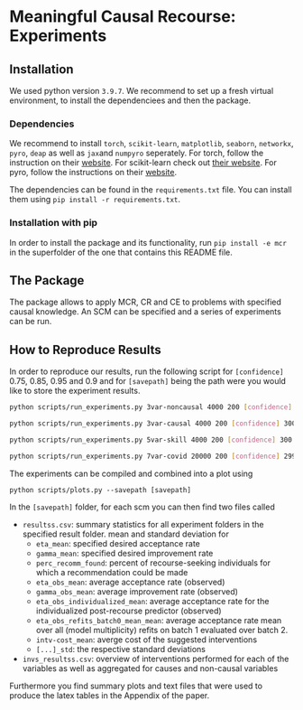 # Meaningful Causal Recourse: Experiments


## Installation

We used python version ``3.9.7``. We recommend to set up a fresh virtual environment, to install the dependenciees and then the package.

### Dependencies

We recommend to install ``torch``, ``scikit-learn``, ``matplotlib``, ``seaborn``,  ``networkx``, ``pyro``, ``deap`` as well as ``jax``and ``numpyro`` seperately.
For torch, follow the instruction on their [website](https://pytorch.org/get-started/locally/).
For scikit-learn check out [their website](https://scikit-learn.org/stable/install.html).
For pyro, follow the instructions on their [website](https://docs.pyro.ai/en/0.3.1/installation.html).

The dependencies can be found in the `requirements.txt` file.
You can install them using ``pip install -r requirements.txt``.

### Installation with pip

In order to install the package and its functionality, run ``pip install -e mcr`` in the superfolder of the one that contains this README file.

## The Package

The package allows to apply MCR, CR and CE to problems with specified causal knowledge.
An SCM can be specified and a series of experiments can be run.

## How to Reproduce Results

In order to reproduce our results, run the following script for ``[confidence]`` 0.75, 0.85, 0.95 and 0.9 and for ```[savepath]``` being the path were you would like to store the experiment results.

```bash
python scripts/run_experiments.py 3var-noncausal 4000 200 [confidence] 300 [savepath]/3var-nc/ 3 --NGEN 600 --POP_SIZE 300 --n_digits 1 --nr_refits 5 --predict_individualized True

python scripts/run_experiments.py 3var-causal 4000 200 [confidence] 300 [savepath]/3var-c/ 3 --NGEN 600 --POP_SIZE 300 --n_digits 1 --nr_refits 5 --predict_individualized True

python scripts/run_experiments.py 5var-skill 4000 200 [confidence] 300 [savepath]/5var-skill/ 3 --NGEN 1000 --POP_SIZE 500 --n_digits 0 --nr_refits 5 --predict_individualized True --model_type rf

python scripts/run_experiments.py 7var-covid 20000 200 [confidence] 2999 [savepath]/7var-covid/ 3 --NGEN 700 --POP_SIZE 300 --n_digits 1 --nr_refits 5 --predict_individualized True --model_type rf
```

The experiments can be compiled and combined into a plot using 

```
python scripts/plots.py --savepath [savepath]
```

In the ``[savepath]`` folder, for each scm you can then find two files called

- ``resultss.csv``: summary statistics for all experiment folders in the specified result folder. mean and standard deviation for
  - `eta_mean`: specified desired acceptance rate
  - `gamma_mean`: specified desired improvement rate
  - `perc_recomm_found`: percent of recourse-seeking individuals for which a recommendation could be made
  - `eta_obs_mean`: average acceptance rate (observed)
  - `gamma_obs_mean`: average improvement rate (observed)
  - `eta_obs_individualized_mean`: average acceptance rate for the individualized post-recourse predictor (observed)
  - `eta_obs_refits_batch0_mean_mean`: average acceptance rate mean over all (model multiplicity) refits on batch 1 evaluated over batch 2. 
  - `intv-cost_mean`: averge cost of the suggested interventions
  - `[...]_std`: the respective standard deviations
- ``invs_resultss.csv``: overview of interventions performed for each of the variables as well as aggregated for causes and non-causal variables

Furthermore you find summary plots and text files that were used to produce the latex tables in the Appendix of the paper.